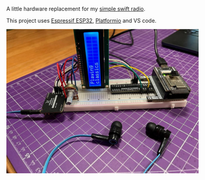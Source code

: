 A little hardware replacement for my [simple swift radio](https://github.com/sharovatov/menuRadio).

This project uses [Espressif ESP32](https://www.espressif.com/en/products/socs/esp32), [Platformio](https://platformio.org) and VS code.

![ESP32 dev board photo](https://github.com/sharovatov/esp32-radio/blob/main/photo.jpg?raw=true)
